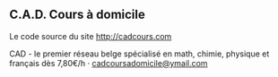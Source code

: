 ## C.A.D. Cours à domicile
Le code source du site http://cadcours.com

CAD - le premier réseau belge spécialisé en math, chimie, physique et français dès 7,80€/h · cadcoursadomicile@ymail.com
